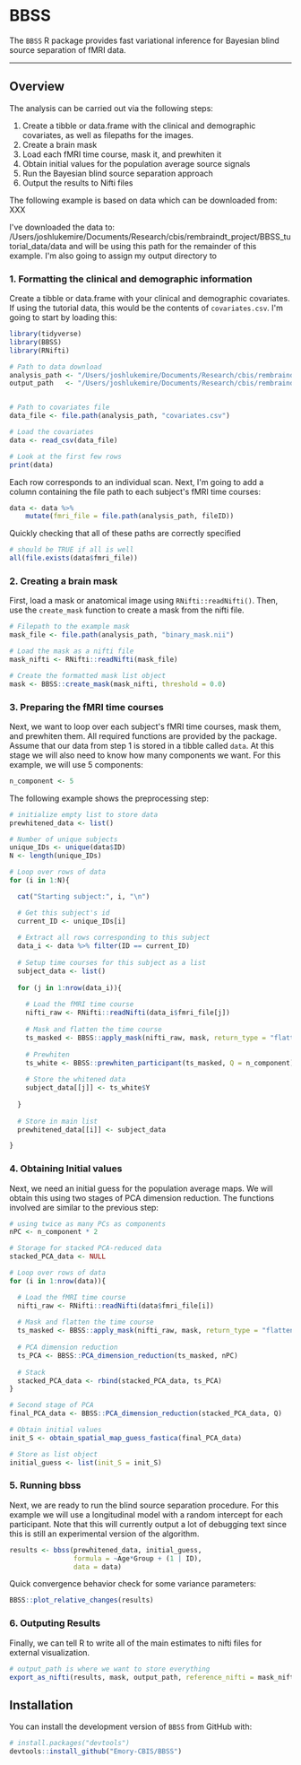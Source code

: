 # BBSS

The `BBSS` R package provides fast variational inference for Bayesian blind source 
separation of fMRI data.

------------------------------------------------------------------------

## Overview

The analysis can be carried out via the following steps:

1. Create a tibble or data.frame with the clinical and demographic covariates, as well as filepaths for the images.
2. Create a brain mask
3. Load each fMRI time course, mask it, and prewhiten it
4. Obtain initial values for the population average source signals
5. Run the Bayesian blind source separation approach
6. Output the results to Nifti files

The following example is based on data which can be downloaded from: XXX

I've downloaded the data to: /Users/joshlukemire/Documents/Research/cbis/rembraindt_project/BBSS_tutorial_data/data and will be using this path for the remainder of this example. I'm also going to assign my output directory to 

### 1. Formatting the clinical and demographic information

Create a tibble or data.frame with your clinical and demographic covariates. If using the tutorial data, this would be the contents of ```covariates.csv```. I'm going to start by loading this:

``` r
library(tidyverse)
library(BBSS)
library(RNifti)

# Path to data download
analysis_path <- "/Users/joshlukemire/Documents/Research/cbis/rembraindt_project/BBSS_tutorial_data/data"
output_path   <- "/Users/joshlukemire/Documents/Research/cbis/rembraindt_project/BBSS_tutorial_data/output"


# Path to covariates file
data_file <- file.path(analysis_path, "covariates.csv")

# Load the covariates
data <- read_csv(data_file)

# Look at the first few rows
print(data)
```

Each row corresponds to an individual scan. Next, I'm going to add a column containing the file path to each subject's fMRI time courses:

``` r
data <- data %>%
    mutate(fmri_file = file.path(analysis_path, fileID))
```

Quickly checking that all of these paths are correctly specified

``` r
# should be TRUE if all is well
all(file.exists(data$fmri_file))
```

### 2. Creating a brain mask

First, load a mask or anatomical image using ```RNifti::readNifti()```.
Then, use the ```create_mask``` function to create a mask from the nifti file.

``` r
# Filepath to the example mask
mask_file <- file.path(analysis_path, "binary_mask.nii")

# Load the mask as a nifti file
mask_nifti <- RNifti::readNifti(mask_file)

# Create the formatted mask list object
mask <- BBSS::create_mask(mask_nifti, threshold = 0.0)
```

### 3. Preparing the fMRI time courses

Next, we want to loop over each subject's fMRI time courses, mask them, and prewhiten them.
All required functions are provided by the package. Assume that our data from step 1 is stored in a tibble called ```data```. At this stage we will also need to know how many components we want. For this example, we will use 5 components:

``` r
n_component <- 5
```

The following example shows the preprocessing step:

``` r
# initialize empty list to store data
prewhitened_data <- list()

# Number of unique subjects
unique_IDs <- unique(data$ID)
N <- length(unique_IDs)

# Loop over rows of data
for (i in 1:N){

  cat("Starting subject:", i, "\n")

  # Get this subject's id
  current_ID <- unique_IDs[i]
  
  # Extract all rows corresponding to this subject
  data_i <- data %>% filter(ID == current_ID)
  
  # Setup time courses for this subject as a list
  subject_data <- list()
  
  for (j in 1:nrow(data_i)){
  
    # Load the fMRI time course
    nifti_raw <- RNifti::readNifti(data_i$fmri_file[j])
    
    # Mask and flatten the time course
    ts_masked <- BBSS::apply_mask(nifti_raw, mask, return_type = "flattened")
    
    # Prewhiten
    ts_white <- BBSS::prewhiten_participant(ts_masked, Q = n_component)
    
    # Store the whitened data
    subject_data[[j]] <- ts_white$Y
  
  }
  
  # Store in main list
  prewhitened_data[[i]] <- subject_data

}
```

### 4. Obtaining Initial values

Next, we need an initial guess for the population average maps. We will obtain this using two stages of PCA dimension reduction. The functions involved are similar to the previous step:

``` r
# using twice as many PCs as components
nPC <- n_component * 2

# Storage for stacked PCA-reduced data
stacked_PCA_data <- NULL

# Loop over rows of data
for (i in 1:nrow(data)){

  # Load the fMRI time course
  nifti_raw <- RNifti::readNifti(data$fmri_file[i])
  
  # Mask and flatten the time course
  ts_masked <- BBSS::apply_mask(nifti_raw, mask, return_type = "flattened")
  
  # PCA dimension reduction
  ts_PCA <- BBSS::PCA_dimension_reduction(ts_masked, nPC)
  
  # Stack
  stacked_PCA_data <- rbind(stacked_PCA_data, ts_PCA)
}

# Second stage of PCA
final_PCA_data <- BBSS::PCA_dimension_reduction(stacked_PCA_data, Q)

# Obtain initial values
init_S <- obtain_spatial_map_guess_fastica(final_PCA_data)

# Store as list object
initial_guess <- list(init_S = init_S)
```

### 5. Running bbss

Next, we are ready to run the blind source separation procedure. For this example we will use a longitudinal model with a random intercept for each participant. Note that this will currently output a lot of debugging text since this is still an experimental version of the algorithm.

``` r
results <- bbss(prewhitened_data, initial_guess,
                formula = ~Age*Group + (1 | ID),
                data = data)
```

Quick convergence behavior check for some variance parameters:

``` r
BBSS::plot_relative_changes(results)
```

### 6. Outputing Results

Finally, we can tell R to write all of the main estimates to nifti files for external visualization.

``` r
# output_path is where we want to store everything
export_as_nifti(results, mask, output_path, reference_nifti = mask_nifti)
```

## Installation

You can install the development version of `BBSS` from
GitHub with:

``` r
# install.packages("devtools")
devtools::install_github("Emory-CBIS/BBSS")
```

